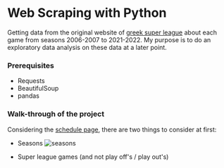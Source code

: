 # Web Scraping with Python
Getting data from the original website of [greek super league](https://www.slgr.gr/el/) about each game from seasons 2006-2007 to 2021-2022. My purpose is to do an exploratory data analysis on these data at a later point.

### Prerequisites
* Requests
* BeautifulSoup
* pandas 

### Walk-through of the project

Considering the [schedule page](https://www.slgr.gr/el/schedule/), there are two things to consider at first:
* Seasons 
![seasons](https://user-images.githubusercontent.com/95297354/158027525-17828e79-4f2e-4c06-b541-dc38a5d40be3.png)

* Super league games (and not play off's / play out's)


